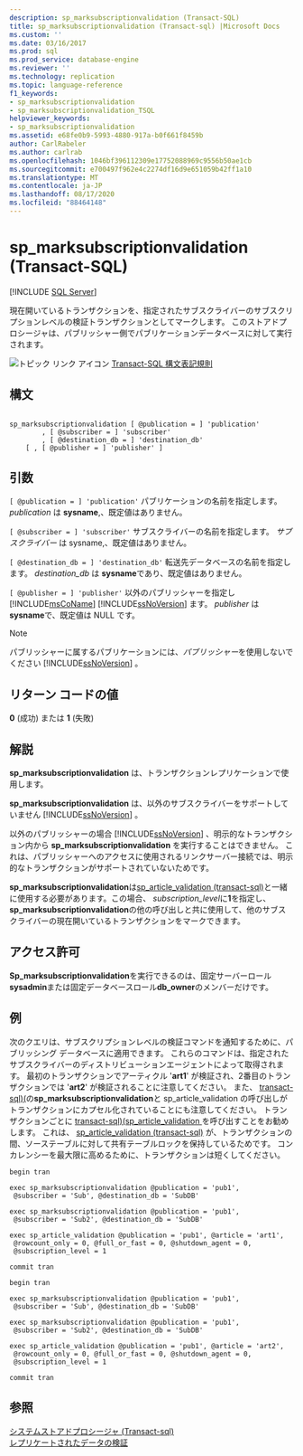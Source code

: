 ```yaml
---
description: sp_marksubscriptionvalidation (Transact-SQL)
title: sp_marksubscriptionvalidation (Transact-sql) |Microsoft Docs
ms.custom: ''
ms.date: 03/16/2017
ms.prod: sql
ms.prod_service: database-engine
ms.reviewer: ''
ms.technology: replication
ms.topic: language-reference
f1_keywords:
- sp_marksubscriptionvalidation
- sp_marksubscriptionvalidation_TSQL
helpviewer_keywords:
- sp_marksubscriptionvalidation
ms.assetid: e68fe0b9-5993-4880-917a-b0f661f8459b
author: CarlRabeler
ms.author: carlrab
ms.openlocfilehash: 1046bf396112309e17752088969c9556b50ae1cb
ms.sourcegitcommit: e700497f962e4c2274df16d9e651059b42ff1a10
ms.translationtype: MT
ms.contentlocale: ja-JP
ms.lasthandoff: 08/17/2020
ms.locfileid: "88464148"
---
```

# <a name="sp_marksubscriptionvalidation-transact-sql"></a>sp_marksubscriptionvalidation (Transact-SQL)
[!INCLUDE [SQL Server](../../includes/applies-to-version/sqlserver.md)]

  現在開いているトランザクションを、指定されたサブスクライバーのサブスクリプションレベルの検証トランザクションとしてマークします。 このストアドプロシージャは、パブリッシャー側でパブリケーションデータベースに対して実行されます。  
  
 ![トピック リンク アイコン](../../database-engine/configure-windows/media/topic-link.gif "トピック リンク アイコン") [Transact-SQL 構文表記規則](../../t-sql/language-elements/transact-sql-syntax-conventions-transact-sql.md)  
  
## <a name="syntax"></a>構文  
  
```  
  
sp_marksubscriptionvalidation [ @publication = ] 'publication'  
        , [ @subscriber = ] 'subscriber'  
        , [ @destination_db = ] 'destination_db'  
    [ , [ @publisher = ] 'publisher' ]  
```  
  
## <a name="arguments"></a>引数  
`[ @publication = ] 'publication'` パブリケーションの名前を指定します。 *publication* は **sysname**,、既定値はありません。  
  
`[ @subscriber = ] 'subscriber'` サブスクライバーの名前を指定します。 *サブスクライバー* は sysname,、既定値はありません。  
  
`[ @destination_db = ] 'destination_db'` 転送先データベースの名前を指定します。 *destination_db* は **sysname**であり、既定値はありません。  
  
`[ @publisher = ] 'publisher'` 以外のパブリッシャーを指定し [!INCLUDE[msCoName](../../includes/msconame-md.md)] [!INCLUDE[ssNoVersion](../../includes/ssnoversion-md.md)] ます。 *publisher* は **sysname**で、既定値は NULL です。  
  
> [!NOTE]  
>  パブリッシャーに属するパブリケーションには、*パブリッシャー*を使用しないでください [!INCLUDE[ssNoVersion](../../includes/ssnoversion-md.md)] 。  
  
## <a name="return-code-values"></a>リターン コードの値  
 **0** (成功) または **1** (失敗)  
  
## <a name="remarks"></a>解説  
 **sp_marksubscriptionvalidation** は、トランザクションレプリケーションで使用します。  
  
 **sp_marksubscriptionvalidation** は、以外のサブスクライバーをサポートしていません [!INCLUDE[ssNoVersion](../../includes/ssnoversion-md.md)] 。  
  
 以外のパブリッシャーの場合 [!INCLUDE[ssNoVersion](../../includes/ssnoversion-md.md)] 、明示的なトランザクション内から **sp_marksubscriptionvalidation** を実行することはできません。 これは、パブリッシャーへのアクセスに使用されるリンクサーバー接続では、明示的なトランザクションがサポートされていないためです。  
  
 **sp_marksubscriptionvalidation**は[sp_article_validation &#40;transact-sql&#41;](../../relational-databases/system-stored-procedures/sp-article-validation-transact-sql.md)と一緒に使用する必要があります。この場合、 *subscription_level*に**1**を指定し、 **sp_marksubscriptionvalidation**の他の呼び出しと共に使用して、他のサブスクライバーの現在開いているトランザクションをマークできます。  
  
## <a name="permissions"></a>アクセス許可  
 **Sp_marksubscriptionvalidation**を実行できるのは、固定サーバーロール**sysadmin**または固定データベースロール**db_owner**のメンバーだけです。  
  
## <a name="example"></a>例  
 次のクエリは、サブスクリプションレベルの検証コマンドを通知するために、パブリッシング データベースに適用できます。 これらのコマンドは、指定されたサブスクライバーのディストリビューションエージェントによって取得されます。 最初のトランザクションでアーティクル '**art1**' が検証され、2番目のトランザクションでは '**art2**' が検証されることに注意してください。 また、 [transact-sql&#41;&#40;](../../relational-databases/system-stored-procedures/sp-article-validation-transact-sql.md)の**sp_marksubscriptionvalidation**と sp_article_validation の呼び出しがトランザクションにカプセル化されていることにも注意してください。 トランザクションごとに [transact-sql&#41;&#40;sp_article_validation ](../../relational-databases/system-stored-procedures/sp-article-validation-transact-sql.md) を呼び出すことをお勧めします。 これは、 [sp_article_validation &#40;transact-sql&#41;](../../relational-databases/system-stored-procedures/sp-article-validation-transact-sql.md) が、トランザクションの間、ソーステーブルに対して共有テーブルロックを保持しているためです。 コンカレンシーを最大限に高めるために、トランザクションは短くしてください。  
  
```  
begin tran  
  
exec sp_marksubscriptionvalidation @publication = 'pub1',  
 @subscriber = 'Sub', @destination_db = 'SubDB'  
  
exec sp_marksubscriptionvalidation @publication = 'pub1',  
 @subscriber = 'Sub2', @destination_db = 'SubDB'  
  
exec sp_article_validation @publication = 'pub1', @article = 'art1',  
 @rowcount_only = 0, @full_or_fast = 0, @shutdown_agent = 0,  
 @subscription_level = 1  
  
commit tran  
  
begin tran  
  
exec sp_marksubscriptionvalidation @publication = 'pub1',  
 @subscriber = 'Sub', @destination_db = 'SubDB'  
  
exec sp_marksubscriptionvalidation @publication = 'pub1',  
 @subscriber = 'Sub2', @destination_db = 'SubDB'  
  
exec sp_article_validation @publication = 'pub1', @article = 'art2',  
 @rowcount_only = 0, @full_or_fast = 0, @shutdown_agent = 0,  
 @subscription_level = 1  
  
commit tran  
```  
  
## <a name="see-also"></a>参照  
 [システムストアドプロシージャ &#40;Transact-sql&#41;](../../relational-databases/system-stored-procedures/system-stored-procedures-transact-sql.md)   
 [レプリケートされたデータの検証](../../relational-databases/replication/validate-data-at-the-subscriber.md)  
  
  
